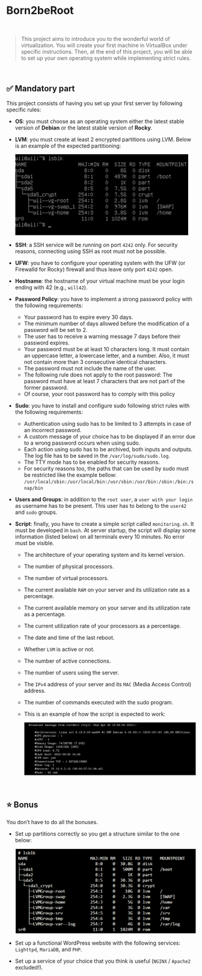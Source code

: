 # Born2beRoot
<br>

>This project aims to introduce you to the wonderful world of virtualization. You will create your first machine in VirtualBox under specific instructions. Then, at the end of this project, you will be able to set up your own operating system while implementing strict rules.
<br>


## ✅ Mandatory part

This project consists of having you set up your first server by following specific rules:

- **OS**: you must choose as an operating system either the latest stable version of **Debian** or the latest stable version of **Rocky**.
- **LVM**: you must create at least 2 encrypted partitions using LVM. Below is an example of the expected partitioning:

  <img src="./images/Screenshot from 2023-10-10 16-57-08.png"/>

- **SSH**: a SSH service will be running on port `4242` only. For security reasons, connecting using SSH as root must not be possible.
- **UFW**: you have to configure your operating system with the UFW (or Firewalld for Rocky) firewall and thus leave only port `4242` open.
- **Hostname**: the hostname of your virtual machine must be your login ending with 42 (e.g., `will42`).
- **Password Policy**: you have to implement a strong password policy with the following requirements:
  - Your password has to expire every 30 days.
  - The minimum number of days allowed before the modification of a password will be set to 2.
  - The user has to receive a warning message 7 days before their password expires.
  - Your password must be at least 10 characters long. It must contain an uppercase letter, a lowercase letter, and a number. Also, it must not contain more than 3 consecutive identical characters.
  - The password must not include the name of the user.
  - The following rule does not apply to the root password: The password must have at least 7 characters that are not part of the former password.
  - Of course, your root password has to comply with this policy
- **Sudo**: you have to install and configure sudo following strict rules with the following requirements:
  - Authentication using sudo has to be limited to 3 attempts in case of an incorrect password.
  - A custom message of your choice has to be displayed if an error due to a wrong password occurs when using sudo.
  - Each action using sudo has to be archived, both inputs and outputs. The log file has to be saved in the `/var/log/sudo/sudo.log`.
  - The TTY mode has to be enabled for security reasons.
  - For security reasons too, the paths that can be used by sudo must be restricted like the example bellow:
    `/usr/local/sbin:/usr/local/bin:/usr/sbin:/usr/bin:/sbin:/bin:/snap/bin`
- **Users and Groups**: in addition to the `root user`, a `user with your login` as username has to be present. This user has to belong to the `user42` and `sudo` groups.
- **Script**: finally, you have to create a simple script called `monitoring.sh`. It must be developed in `bash`. At server startup, the script will display some information (listed below) on all terminals every 10 minutes. No error must be visible.
  - The architecture of your operating system and its kernel version.
  - The number of physical processors.
  - The number of virtual processors.
  - The current available `RAM` on your server and its utilization rate as a percentage.
  - The current available memory on your server and its utilization rate as a percentage.
  - The current utilization rate of your processors as a percentage.
  - The date and time of the last reboot.
  - Whether `LVM` is active or not.
  - The number of active connections.
  - The number of users using the server.
  - The `IPv4` address of your server and its `MAC` (Media Access Control) address.
  - The number of commands executed with the sudo program.
  - This is an example of how the script is expected to work:
    
    <img src="./images/Screenshot from 2023-10-10 17-13-19.png" />
    
<br>

## ⭐ Bonus

You don’t have to do all the bonuses.

- Set up partitions correctly so you get a structure similar to the one below:

  <img src="./images/Screenshot from 2023-10-10 16-29-35.png"/>

- Set up a functional WordPress website with the following services: `Lighttpd`, `MariaDB`, and `PHP`.
- Set up a service of your choice that you think is useful (`NGINX` / `Apache2` excluded!).

